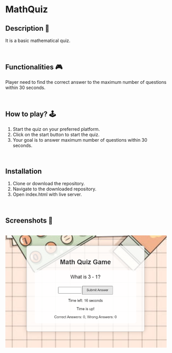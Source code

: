 # **MathQuiz** 


## **Description 📃**
It is a basic mathematical quiz.


<br>

## **Functionalities 🎮**

Player need to find the correct answer to the maximum number of questions within 30 seconds. 

<br>

## **How to play? 🕹️**

1. Start the quiz on your preferred platform.
2. Click on the start button to start the quiz.
3. Your goal is to answer maximum number of questions within 30 seconds.

   
<br>

## **Installation**
1. Clone or download the repository.
2. Navigate to the downloaded repository. 
3. Open index.html with live server.




<br>

## **Screenshots 📸**

<br>
<img src="assets\images\MathQuiz.png" alt="Game Screenshot">
